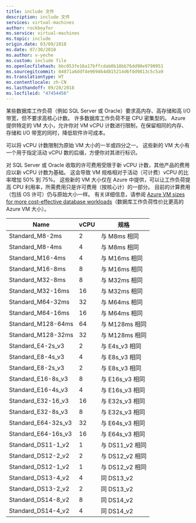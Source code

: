 ```yaml
---
title: include 文件
description: include 文件
services: virtual-machines
author: rockboyfor
ms.service: virtual-machines
ms.topic: include
origin.date: 03/09/2018
ms.date: 07/30/2018
ms.author: v-yeche
ms.custom: include file
ms.openlocfilehash: bbc053fe16a17bffcdab0b18bb76dd90e9790951
ms.sourcegitcommit: 04071a6ddf4e969464d815214d6fdd9813c5c5a9
ms.translationtype: HT
ms.contentlocale: zh-CN
ms.lasthandoff: 09/28/2018
ms.locfileid: "47454456"
---
```

某些数据库工作负荷（例如 SQL Server 或 Oracle）要求高内存、高存储和高 I/O 带宽，但不要求高核心计数。 许多数据库工作负荷不是 CPU 密集型的。 Azure 提供特定的 VM 大小，允许你对 VM vCPU 计数进行限制，在保留相同的内存、存储和 I/O 带宽的同时，降低软件许可成本。

可以将 vCPU 计数限制为原始 VM 大小的一半或四分之一。 这些新的 VM 大小有一个用于指定活动 vCPU 数的后缀，方便你对其进行标识。

<!-- Not Available on GS series -->

对 SQL Server 或 Oracle 收取的许可费用受限于新 vCPU 计数，其他产品的费用应以新 vCPU 计数为基础。 这会导致 VM 规格相对于活动（可计费）vCPU 的比率增加 50% 到 75%。 这些新的 VM 大小仅在 Azure 中提供，可以让工作负荷提高 CPU 利用率，所需费用只是许可费用（按核心计）的一部分。 目前的计算费用（包括 OS 许可）仍与原始大小一样。 有关详细信息，请参阅 [Azure VM sizes for more cost-effective database workloads](https://azure.microsoft.com/blog/announcing-new-azure-vm-sizes-for-more-cost-effective-database-workloads/)（数据库工作负荷性价比更高的 Azure VM 大小）。

| Name                | vCPU | 规格           |
|---------------------|------|-----------------|
| Standard_M8-2ms     | 2    | 与 M8ms 相同    |
| Standard_M8-4ms     | 4    | 与 M8ms 相同    |
| Standard_M16-4ms    | 4    | 与 M16ms 相同   |
| Standard_M16-8ms    | 8    | 与 M16ms 相同   |
| Standard_M32-8ms    | 8    | 与 M32ms 相同   |
| Standard_M32-16ms   | 16   | 与 M32ms 相同   |
| Standard_M64-32ms   | 32   | 与 M64ms 相同   |
| Standard_M64-16ms   | 16   | 与 M64ms 相同   |
| Standard_M128-64ms  | 64   | 与 M128ms 相同  |
| Standard_M128-32ms  | 32   | 与 M128ms 相同  |
| Standard_E4-2s_v3   | 2    | 与 E4s_v3 相同  |
| Standard_E8-4s_v3   | 4    | 与 E8s_v3 相同  |
| Standard_E8-2s_v3   | 2    | 与 E8s_v3 相同  |
| Standard_E16-8s_v3  | 8    | 与 E16s_v3 相同 |
| Standard_E16-4s_v3  | 4    | 与 E16s_v3 相同 |
| Standard_E32-16_v3  | 16   | 与 E32s_v3 相同 |
| Standard_E32-8s_v3  | 8    | 与 E32s_v3 相同 |
| Standard_E64-32s_v3 | 32   | 与 E64s_v3 相同 |
| Standard_E64-16s_v3 | 16   | 与 E64s_v3 相同 |
| Standard_DS11-1_v2  | 1    | 与 DS11_v2 相同 |
| Standard_DS12-2_v2  | 2    | 与 DS12_v2 相同 |
| Standard_DS12-1_v2  | 1    | 与 DS12_v2 相同 |
| Standard_DS13-4_v2  | 4    | 同 DS13_v2 |
| Standard_DS13-2_v2  | 2    | 同 DS13_v2 |
| Standard_DS14-8_v2  | 8    | 同 DS14_v2 |
| Standard_DS14-4_v2  | 4    | 同 DS14_v2 |

<!-- Not Available on Standard GS seriese -->

<!-- Update_Description: wording update-->


